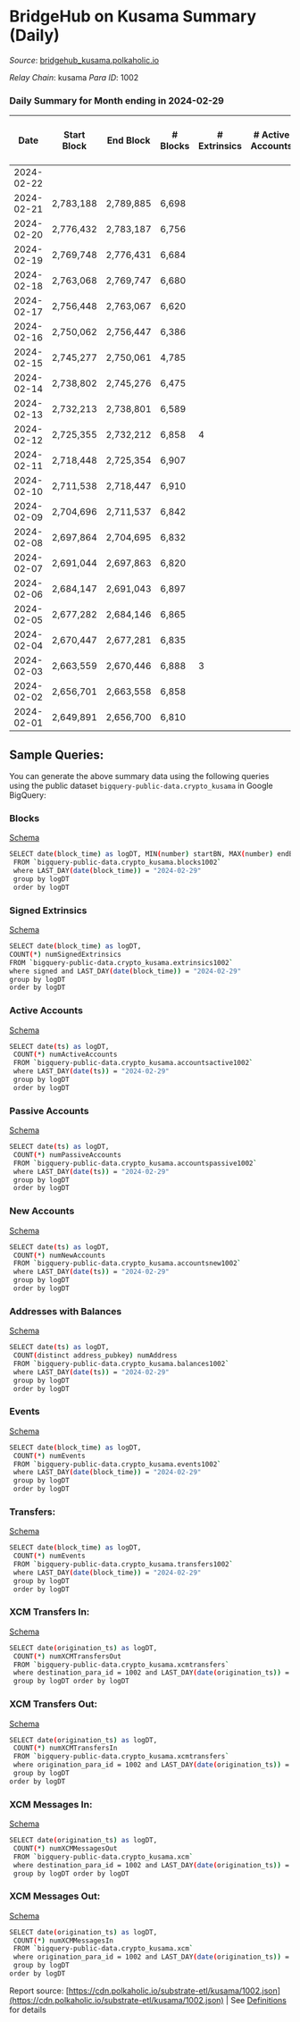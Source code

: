 # BridgeHub on Kusama Summary (Daily)

_Source_: [bridgehub_kusama.polkaholic.io](https://bridgehub_kusama.polkaholic.io)

*Relay Chain*: kusama
*Para ID*: 1002



### Daily Summary for Month ending in 2024-02-29


| Date    | Start Block | End Block | # Blocks | # Extrinsics | # Active Accounts | # Passive Accounts | # New Accounts | # Addresses | # Events  | # Transfers ($USD) | # XCM Transfers In ($USD) | # XCM Transfers Out ($USD) | # XCM In | # XCM Out | Issues |
|---------|-------------|-----------|----------|--------------|-------------------|--------------------|----------------|-------------|-----------|--------------------|---------------------------|----------------------------|----------|-----------|--------|
| 2024-02-22 |  |  |  |  |  |  |  |  |  |   |   |   |  |  |  |
| 2024-02-21 | 2,783,188 | 2,789,885 | 6,698 |  |  |  |  | 38 | 13,399 |   |   |   |  |  |  |
| 2024-02-20 | 2,776,432 | 2,783,187 | 6,756 |  |  |  |  | 38 | 13,516 |   |   |   |  |  |  |
| 2024-02-19 | 2,769,748 | 2,776,431 | 6,684 |  |  |  |  | 38 | 13,372 |   |   |   |  |  |  |
| 2024-02-18 | 2,763,068 | 2,769,747 | 6,680 |  |  |  |  | 38 | 13,363 |   |   |   |  |  |  |
| 2024-02-17 | 2,756,448 | 2,763,067 | 6,620 |  |  |  |  | 38 | 13,244 |   |   |   |  |  |  |
| 2024-02-16 | 2,750,062 | 2,756,447 | 6,386 |  |  |  |  | 38 | 12,776 |   |   |   |  |  |  |
| 2024-02-15 | 2,745,277 | 2,750,061 | 4,785 |  |  |  |  | 38 | 9,572 |   |   |   |  |  |  |
| 2024-02-14 | 2,738,802 | 2,745,276 | 6,475 |  |  |  |  | 38 | 12,954 |   |   |   |  |  |  |
| 2024-02-13 | 2,732,213 | 2,738,801 | 6,589 |  |  |  |  | 38 | 13,182 |   |   |   |  |  |  |
| 2024-02-12 | 2,725,355 | 2,732,212 | 6,858 | 4 |  |  |  | 38 | 13,795 | 54  |   |   |  |  |  |
| 2024-02-11 | 2,718,448 | 2,725,354 | 6,907 |  |  |  |  | 37 | 13,818 |   |   |   |  |  |  |
| 2024-02-10 | 2,711,538 | 2,718,447 | 6,910 |  |  |  |  | 37 | 13,824 |   |   |   |  |  |  |
| 2024-02-09 | 2,704,696 | 2,711,537 | 6,842 |  |  |  |  | 37 | 13,688 |   |   |   |  |  |  |
| 2024-02-08 | 2,697,864 | 2,704,695 | 6,832 |  |  |  |  | 37 | 13,672 |   |   |   |  |  |  |
| 2024-02-07 | 2,691,044 | 2,697,863 | 6,820 |  |  |  |  | 37 | 13,643 |   |   |   |  |  |  |
| 2024-02-06 | 2,684,147 | 2,691,043 | 6,897 |  |  |  |  | 37 | 13,832 | 27  |   |   |  |  |  |
| 2024-02-05 | 2,677,282 | 2,684,146 | 6,865 |  |  |  |  | 36 | 13,734 |   |   |   |  |  |  |
| 2024-02-04 | 2,670,447 | 2,677,281 | 6,835 |  |  |  |  | 36 | 13,674 |   |   |   |  |  |  |
| 2024-02-03 | 2,663,559 | 2,670,446 | 6,888 | 3 |  |  |  | 36 | 13,847 | 40  |   | 3 ($1,216.11) |  |  |  |
| 2024-02-02 | 2,656,701 | 2,663,558 | 6,858 |  |  |  |  | 36 | 13,720 |   |   |   |  |  |  |
| 2024-02-01 | 2,649,891 | 2,656,700 | 6,810 |  |  |  |  | 36 | 13,623 |   |   |   |  |  |  |

## Sample Queries:
You can generate the above summary data using the following queries using the public dataset `bigquery-public-data.crypto_kusama` in Google BigQuery:


### Blocks 

[Schema](https://github.com/colorfulnotion/substrate-etl/blob/main/schema/blocks.json)

```bash
SELECT date(block_time) as logDT, MIN(number) startBN, MAX(number) endBN, COUNT(*) numBlocks 
 FROM `bigquery-public-data.crypto_kusama.blocks1002`  
 where LAST_DAY(date(block_time)) = "2024-02-29" 
 group by logDT 
 order by logDT
```

### Signed Extrinsics 

[Schema](https://github.com/colorfulnotion/substrate-etl/blob/main/schema/extrinsics.json)

```bash
SELECT date(block_time) as logDT, 
COUNT(*) numSignedExtrinsics 
FROM `bigquery-public-data.crypto_kusama.extrinsics1002`  
where signed and LAST_DAY(date(block_time)) = "2024-02-29" 
group by logDT 
order by logDT
```

### Active Accounts 

[Schema](https://github.com/colorfulnotion/substrate-etl/blob/main/schema/accountsactive.json)

```bash
SELECT date(ts) as logDT, 
 COUNT(*) numActiveAccounts 
 FROM `bigquery-public-data.crypto_kusama.accountsactive1002` 
 where LAST_DAY(date(ts)) = "2024-02-29" 
 group by logDT 
 order by logDT
```

### Passive Accounts 

[Schema](https://github.com/colorfulnotion/substrate-etl/blob/main/schema/accountspassive.json)

```bash
SELECT date(ts) as logDT, 
 COUNT(*) numPassiveAccounts 
 FROM `bigquery-public-data.crypto_kusama.accountspassive1002` 
 where LAST_DAY(date(ts)) = "2024-02-29" 
 group by logDT 
 order by logDT
```

### New Accounts 

[Schema](https://github.com/colorfulnotion/substrate-etl/blob/main/schema/accountsnew.json)

```bash
SELECT date(ts) as logDT, 
 COUNT(*) numNewAccounts 
 FROM `bigquery-public-data.crypto_kusama.accountsnew1002` 
 where LAST_DAY(date(ts)) = "2024-02-29" 
 group by logDT
 order by logDT
```

### Addresses with Balances 

[Schema](https://github.com/colorfulnotion/substrate-etl/blob/main/schema/balances.json)

```bash
SELECT date(ts) as logDT,
 COUNT(distinct address_pubkey) numAddress 
 FROM `bigquery-public-data.crypto_kusama.balances1002` 
 where LAST_DAY(date(ts)) = "2024-02-29" 
 group by logDT 
 order by logDT
```

### Events 

[Schema](https://github.com/colorfulnotion/substrate-etl/blob/main/schema/events.json)

```bash
SELECT date(block_time) as logDT, 
 COUNT(*) numEvents 
 FROM `bigquery-public-data.crypto_kusama.events1002` 
 where LAST_DAY(date(block_time)) = "2024-02-29" 
 group by logDT 
 order by logDT
```

### Transfers:

[Schema](https://github.com/colorfulnotion/substrate-etl/blob/main/schema/transfers.json)

```bash
SELECT date(block_time) as logDT, 
 COUNT(*) numEvents 
 FROM `bigquery-public-data.crypto_kusama.transfers1002` 
 where LAST_DAY(date(block_time)) = "2024-02-29" 
 group by logDT 
 order by logDT
```

### XCM Transfers In: 

[Schema](https://github.com/colorfulnotion/substrate-etl/blob/main/schema/xcmtransfers.json)

```bash
SELECT date(origination_ts) as logDT, 
 COUNT(*) numXCMTransfersOut 
 FROM `bigquery-public-data.crypto_kusama.xcmtransfers` 
 where destination_para_id = 1002 and LAST_DAY(date(origination_ts)) = "2024-02-29" 
 group by logDT order by logDT
```

### XCM Transfers Out: 

[Schema](https://github.com/colorfulnotion/substrate-etl/blob/main/schema/xcmtransfers.json)

```bash
SELECT date(origination_ts) as logDT, 
 COUNT(*) numXCMTransfersIn 
 FROM `bigquery-public-data.crypto_kusama.xcmtransfers` 
 where origination_para_id = 1002 and LAST_DAY(date(origination_ts)) = "2024-02-29" 
 group by logDT 
order by logDT
```

### XCM Messages In: 

[Schema](https://github.com/colorfulnotion/substrate-etl/blob/main/schema/xcm.json)

```bash
SELECT date(origination_ts) as logDT, 
 COUNT(*) numXCMMessagesOut 
 FROM `bigquery-public-data.crypto_kusama.xcm` 
 where destination_para_id = 1002 and LAST_DAY(date(origination_ts)) = "2024-02-29" 
 group by logDT order by logDT
```

### XCM Messages Out: 

[Schema](https://github.com/colorfulnotion/substrate-etl/blob/main/schema/xcm.json)

```bash
SELECT date(origination_ts) as logDT, 
 COUNT(*) numXCMMessagesIn 
 FROM `bigquery-public-data.crypto_kusama.xcm` 
 where origination_para_id = 1002 and LAST_DAY(date(origination_ts)) = "2024-02-29" 
 group by logDT 
order by logDT
```


Report source: [https://cdn.polkaholic.io/substrate-etl/kusama/1002.json](https://cdn.polkaholic.io/substrate-etl/kusama/1002.json) | See [Definitions](/DEFINITIONS.md) for details
